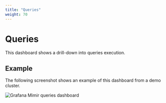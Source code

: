 ```yaml
---
title: "Queries"
weight: 70
---
```


# Queries

This dashboard shows a drill-down into queries execution.

## Example

The following screenshot shows an example of this dashboard from a demo cluster.

![Grafana Mimir queries dashboard](../../../../images/dashboards/mimir-queries.png)
